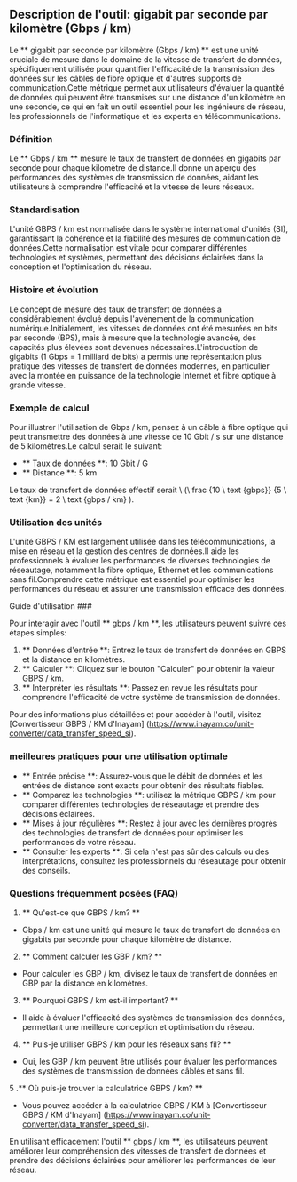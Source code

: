 ## Description de l'outil: gigabit par seconde par kilomètre (Gbps / km)

Le ** gigabit par seconde par kilomètre (Gbps / km) ** est une unité cruciale de mesure dans le domaine de la vitesse de transfert de données, spécifiquement utilisée pour quantifier l'efficacité de la transmission des données sur les câbles de fibre optique et d'autres supports de communication.Cette métrique permet aux utilisateurs d'évaluer la quantité de données qui peuvent être transmises sur une distance d'un kilomètre en une seconde, ce qui en fait un outil essentiel pour les ingénieurs de réseau, les professionnels de l'informatique et les experts en télécommunications.

### Définition

Le ** Gbps / km ** mesure le taux de transfert de données en gigabits par seconde pour chaque kilomètre de distance.Il donne un aperçu des performances des systèmes de transmission de données, aidant les utilisateurs à comprendre l'efficacité et la vitesse de leurs réseaux.

### Standardisation

L'unité GBPS / km est normalisée dans le système international d'unités (SI), garantissant la cohérence et la fiabilité des mesures de communication de données.Cette normalisation est vitale pour comparer différentes technologies et systèmes, permettant des décisions éclairées dans la conception et l'optimisation du réseau.

### Histoire et évolution

Le concept de mesure des taux de transfert de données a considérablement évolué depuis l'avènement de la communication numérique.Initialement, les vitesses de données ont été mesurées en bits par seconde (BPS), mais à mesure que la technologie avancée, des capacités plus élevées sont devenues nécessaires.L'introduction de gigabits (1 Gbps = 1 milliard de bits) a permis une représentation plus pratique des vitesses de transfert de données modernes, en particulier avec la montée en puissance de la technologie Internet et fibre optique à grande vitesse.

### Exemple de calcul

Pour illustrer l'utilisation de Gbps / km, pensez à un câble à fibre optique qui peut transmettre des données à une vitesse de 10 Gbit / s sur une distance de 5 kilomètres.Le calcul serait le suivant:

- ** Taux de données **: 10 Gbit / G
- ** Distance **: 5 km

Le taux de transfert de données effectif serait \ (\ frac {10 \ text {gbps}} {5 \ text {km}} = 2 \ text {gbps / km} \).

### Utilisation des unités

L'unité GBPS / KM est largement utilisée dans les télécommunications, la mise en réseau et la gestion des centres de données.Il aide les professionnels à évaluer les performances de diverses technologies de réseautage, notamment la fibre optique, Ethernet et les communications sans fil.Comprendre cette métrique est essentiel pour optimiser les performances du réseau et assurer une transmission efficace des données.

Guide d'utilisation ###

Pour interagir avec l'outil ** gbps / km **, les utilisateurs peuvent suivre ces étapes simples:

1. ** Données d'entrée **: Entrez le taux de transfert de données en GBPS et la distance en kilomètres.
2. ** Calculer **: Cliquez sur le bouton "Calculer" pour obtenir la valeur GBPS / km.
3. ** Interpréter les résultats **: Passez en revue les résultats pour comprendre l'efficacité de votre système de transmission de données.

Pour des informations plus détaillées et pour accéder à l'outil, visitez [Convertisseur GBPS / KM d'Inayam] (https://www.inayam.co/unit-converter/data_transfer_speed_si).

### meilleures pratiques pour une utilisation optimale

- ** Entrée précise **: Assurez-vous que le débit de données et les entrées de distance sont exacts pour obtenir des résultats fiables.
- ** Comparez les technologies **: utilisez la métrique GBPS / km pour comparer différentes technologies de réseautage et prendre des décisions éclairées.
- ** Mises à jour régulières **: Restez à jour avec les dernières progrès des technologies de transfert de données pour optimiser les performances de votre réseau.
- ** Consulter les experts **: Si cela n'est pas sûr des calculs ou des interprétations, consultez les professionnels du réseautage pour obtenir des conseils.

### Questions fréquemment posées (FAQ)

1. ** Qu'est-ce que GBPS / km? **
- Gbps / km est une unité qui mesure le taux de transfert de données en gigabits par seconde pour chaque kilomètre de distance.

2. ** Comment calculer les GBP / km? **
- Pour calculer les GBP / km, divisez le taux de transfert de données en GBP par la distance en kilomètres.

3. ** Pourquoi GBPS / km est-il important? **
- Il aide à évaluer l'efficacité des systèmes de transmission des données, permettant une meilleure conception et optimisation du réseau.

4. ** Puis-je utiliser GBPS / km pour les réseaux sans fil? **
- Oui, les GBP / km peuvent être utilisés pour évaluer les performances des systèmes de transmission de données câblés et sans fil.

5 .** Où puis-je trouver la calculatrice GBPS / km? **
- Vous pouvez accéder à la calculatrice GBPS / KM à [Convertisseur GBPS / KM d'Inayam] (https://www.inayam.co/unit-converter/data_transfer_speed_si).

En utilisant efficacement l'outil ** gbps / km **, les utilisateurs peuvent améliorer leur compréhension des vitesses de transfert de données et prendre des décisions éclairées pour améliorer les performances de leur réseau.